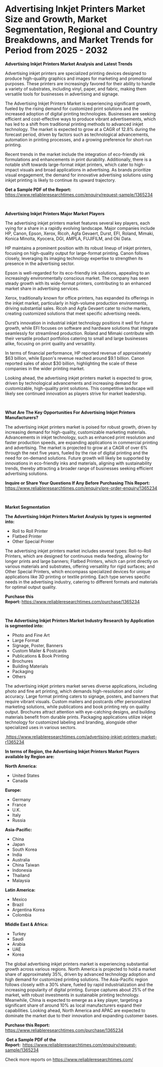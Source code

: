 <p><h1>Advertising Inkjet Printers Market Size and Growth, Market Segmentation, Regional and Country Breakdowns, and Market Trends for Period from 2025 -  2032</h1></p><p><strong>Advertising Inkjet Printers Market Analysis and Latest Trends</strong></p>
<p><p>Advertising inkjet printers are specialized printing devices designed to produce high-quality graphics and images for marketing and promotional purposes. These printers are increasingly favored for their ability to handle a variety of substrates, including vinyl, paper, and fabric, making them versatile tools for businesses in advertising and signage.</p><p>The Advertising Inkjet Printers Market is experiencing significant growth, fueled by the rising demand for customized print solutions and the increased adoption of digital printing technologies. Businesses are seeking efficient and cost-effective ways to produce vibrant advertisements, which has led to a shift from traditional printing methods to advanced inkjet technology. The market is expected to grow at a CAGR of 12.8% during the forecast period, driven by factors such as technological advancements, automation in printing processes, and a growing preference for short-run printing.</p><p>Recent trends in the market include the integration of eco-friendly ink formulations and enhancements in print durability. Additionally, there is a notable shift towards large-format inkjet printers, which cater to high-impact visuals and broad applications in advertising. As brands prioritize visual engagement, the demand for innovative advertising solutions using inkjet printing is likely to continue its upward trajectory.</p></p>
<p><strong>Get a Sample PDF of the Report:&nbsp;</strong> <a href="https://www.reliableresearchtimes.com/enquiry/request-sample/1365234?utm_campaign=2609&utm_medium=2&utm_source=Github&utm_content=ia&utm_term=22032025&utm_id=advertising-inkjet-printers">https://www.reliableresearchtimes.com/enquiry/request-sample/1365234</a></p>
<p>&nbsp;</p>
<p><strong>Advertising Inkjet Printers Major Market Players</strong></p>
<p><p>The advertising inkjet printers market features several key players, each vying for a share in a rapidly evolving landscape. Major companies include HP, Canon, Epson, Xerox, Ricoh, Agfa Gevaert, Durst, EFI, Roland, Mimaki, Konica Minolta, Kyocera, DGI, AMPLA, FUJIFILM, and Oki Data.</p><p>HP maintains a prominent position with its robust lineup of inkjet printers, focusing on high-quality output for large-format printing. Canon follows closely, leveraging its imaging technology expertise to strengthen its presence in the advertising sector.</p><p>Epson is well-regarded for its eco-friendly ink solutions, appealing to an increasingly environmentally conscious market. The company has seen steady growth with its wide-format printers, contributing to an enhanced market share in advertising services.</p><p>Xerox, traditionally known for office printers, has expanded its offerings in the inkjet market, particularly in high-volume production environments, driving substantial sales. Ricoh and Agfa Gevaert cater to niche markets, creating customized solutions that meet specific advertising needs.</p><p>Durst’s innovation in industrial inkjet technology positions it well for future growth, while EFI focuses on software and hardware solutions that integrate seamlessly for streamlined production. Roland and Mimaki contribute with their versatile product portfolios catering to small and large businesses alike, focusing on print quality and versatility.</p><p>In terms of financial performance, HP reported revenue of approximately $63 billion, while Epson's revenue reached around $9.1 billion. Canon reported sales of about $30 billion, highlighting the scale of these companies in the wider printing market. </p><p>Looking ahead, the advertising inkjet printers market is expected to grow, driven by technological advancements and increasing demand for customizable, high-quality print solutions. This competitive landscape will likely see continued innovation as players strive for market leadership.</p></p>
<p>&nbsp;</p>
<p><strong>What Are The Key Opportunities For Advertising Inkjet Printers Manufacturers?</strong></p>
<p><p>The advertising inkjet printers market is poised for robust growth, driven by increasing demand for high-quality, customizable marketing materials. Advancements in inkjet technology, such as enhanced print resolution and faster production speeds, are expanding applications in commercial printing and advertising. The market is projected to grow at a CAGR of over 6% through the next five years, fueled by the rise of digital printing and the need for on-demand solutions. Future growth will likely be supported by innovations in eco-friendly inks and materials, aligning with sustainability trends, thereby attracting a broader range of businesses seeking efficient advertising solutions.</p></p>
<p><strong>Inquire or Share Your Questions If Any Before Purchasing This Report:</strong> <a href="https://www.reliableresearchtimes.com/enquiry/pre-order-enquiry/1365234?utm_campaign=2609&utm_medium=2&utm_source=Github&utm_content=ia&utm_term=22032025&utm_id=advertising-inkjet-printers">https://www.reliableresearchtimes.com/enquiry/pre-order-enquiry/1365234</a></p>
<p>&nbsp;</p>
<p><strong>Market Segmentation</strong></p>
<p><strong>The Advertising Inkjet Printers Market Analysis by types is segmented into:</strong></p>
<p><ul><li>Roll to Roll Printer</li><li>Flatbed Printer</li><li>Other Special Printer</li></ul></p>
<p><p>The advertising inkjet printers market includes several types: Roll-to-Roll Printers, which are designed for continuous media feeding, allowing for longer prints and large banners; Flatbed Printers, which can print directly on various materials and substrates, offering versatility for rigid surfaces; and Other Special Printers, which encompass specialized devices for unique applications like 3D printing or textile printing. Each type serves specific needs in the advertising industry, catering to different formats and materials for optimal output quality.</p></p>
<p><strong>Purchase this Report:&nbsp;</strong><a href="https://www.reliableresearchtimes.com/purchase/1365234?utm_campaign=2609&utm_medium=2&utm_source=Github&utm_content=ia&utm_term=22032025&utm_id=advertising-inkjet-printers">https://www.reliableresearchtimes.com/purchase/1365234</a></p>
<p>&nbsp;</p>
<p><strong>The Advertising Inkjet Printers Market Industry Research by Application is segmented into:</strong></p>
<p><ul><li>Photo and Fine Art</li><li>Large Format</li><li>Signage, Poster, Banners</li><li>Custom Mailer & Postcards</li><li>Publications & Book Printing</li><li>Brochures</li><li>Building Materials</li><li>Packaging</li><li>Others</li></ul></p>
<p><p>The advertising inkjet printers market serves diverse applications, including photo and fine art printing, which demands high-resolution and color accuracy. Large format printing caters to signage, posters, and banners that require vibrant visuals. Custom mailers and postcards offer personalized marketing solutions, while publications and book printing rely on quality output. Brochures attract attention with eye-catching designs, and building materials benefit from durable prints. Packaging applications utilize inkjet technology for customized labeling and branding, alongside other specialized uses in various sectors.</p></p>
<p><a href="https://www.reliableresearchtimes.com/advertising-inkjet-printers-market-r1365234?utm_campaign=2609&utm_medium=2&utm_source=Github&utm_content=ia&utm_term=22032025&utm_id=advertising-inkjet-printers">&nbsp;https://www.reliableresearchtimes.com/advertising-inkjet-printers-market-r1365234</a></p>
<p><strong>In terms of Region, the Advertising Inkjet Printers Market Players available by Region are:</strong></p>
<p>
    <p> <strong> North America: </strong>
        <ul>
            <li>United States</li>
            <li>Canada</li>
        </ul>
        </p> 
    <p> <strong> Europe: </strong>
        <ul>
            <li>Germany</li>
            <li>France</li>
            <li>U.K.</li>
            <li>Italy</li>
            <li>Russia</li>
        </ul>
        </p> 
    <p> <strong> Asia-Pacific: </strong>
        <ul>
            <li>China</li>
            <li>Japan</li>
            <li>South Korea</li>
            <li>India</li>
            <li>Australia</li>
            <li>China Taiwan</li>
            <li>Indonesia</li>
            <li>Thailand</li>
            <li>Malaysia</li>
        </ul>
        </p> 
    <p> <strong> Latin America: </strong>
        <ul>
            <li>Mexico</li>
            <li>Brazil</li>
            <li>Argentina Korea</li>
            <li>Colombia</li>
        </ul>
        </p> 
    <p> <strong> Middle East & Africa: </strong>
        <ul>
            <li>Turkey</li>
            <li>Saudi</li>
            <li>Arabia</li>
            <li>UAE</li>
            <li>Korea</li>
        </ul>
    </p>
    </p>
<p><p>The global advertising inkjet printers market is experiencing substantial growth across various regions. North America is projected to hold a market share of approximately 35%, driven by advanced technology adoption and high demand for customized printing solutions. The Asia-Pacific region follows closely with a 30% share, fueled by rapid industrialization and the increasing popularity of digital printing. Europe captures about 25% of the market, with robust investments in sustainable printing technology. Meanwhile, China is expected to emerge as a key player, targeting a significant share of around 10% as local manufacturers expand their capabilities. Looking ahead, North America and APAC are expected to dominate the market due to their innovation and expanding customer bases.</p></p>
<p><strong>Purchase this Report: </strong><a href="https://www.reliableresearchtimes.com/purchase/1365234?utm_campaign=2609&utm_medium=2&utm_source=Github&utm_content=ia&utm_term=22032025&utm_id=advertising-inkjet-printers">https://www.reliableresearchtimes.com/purchase/1365234</a></p>
<p>&nbsp;<strong>Get a Sample PDF of the Report:&nbsp;&nbsp;</strong><a href="https://www.reliableresearchtimes.com/enquiry/request-sample/1365234?utm_campaign=2609&utm_medium=2&utm_source=Github&utm_content=ia&utm_term=22032025&utm_id=advertising-inkjet-printers">https://www.reliableresearchtimes.com/enquiry/request-sample/1365234</a></p>
<p><strong></strong></p>
<p>Check more reports on <a href="https://www.reliableresearchtimes.com/?utm_campaign=2609&utm_medium=2&utm_source=Github&utm_content=ia&utm_term=22032025&utm_id=advertising-inkjet-printers">https://www.reliableresearchtimes.com/</a></p>